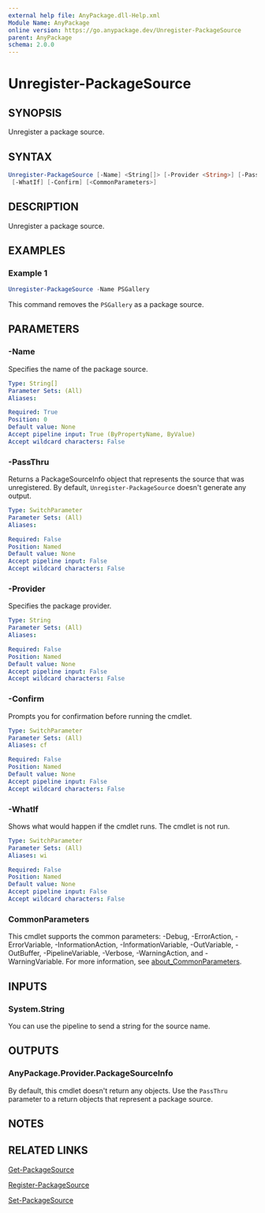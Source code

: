 ```yaml
---
external help file: AnyPackage.dll-Help.xml
Module Name: AnyPackage
online version: https://go.anypackage.dev/Unregister-PackageSource
parent: AnyPackage
schema: 2.0.0
---
```


# Unregister-PackageSource

## SYNOPSIS

Unregister a package source.

## SYNTAX

```powershell
Unregister-PackageSource [-Name] <String[]> [-Provider <String>] [-PassThru]
 [-WhatIf] [-Confirm] [<CommonParameters>]
```

## DESCRIPTION

Unregister a package source.

## EXAMPLES

### Example 1

```powershell
Unregister-PackageSource -Name PSGallery
```

This command removes the `PSGallery` as a package source.

## PARAMETERS

### -Name

Specifies the name of the package source.

```yaml
Type: String[]
Parameter Sets: (All)
Aliases:

Required: True
Position: 0
Default value: None
Accept pipeline input: True (ByPropertyName, ByValue)
Accept wildcard characters: False
```

### -PassThru

Returns a PackageSourceInfo object that represents the source that was unregistered.
By default, `Unregister-PackageSource` doesn't generate any output.

```yaml
Type: SwitchParameter
Parameter Sets: (All)
Aliases:

Required: False
Position: Named
Default value: None
Accept pipeline input: False
Accept wildcard characters: False
```

### -Provider

Specifies the package provider.

```yaml
Type: String
Parameter Sets: (All)
Aliases:

Required: False
Position: Named
Default value: None
Accept pipeline input: False
Accept wildcard characters: False
```

### -Confirm

Prompts you for confirmation before running the cmdlet.

```yaml
Type: SwitchParameter
Parameter Sets: (All)
Aliases: cf

Required: False
Position: Named
Default value: None
Accept pipeline input: False
Accept wildcard characters: False
```

### -WhatIf

Shows what would happen if the cmdlet runs.
The cmdlet is not run.

```yaml
Type: SwitchParameter
Parameter Sets: (All)
Aliases: wi

Required: False
Position: Named
Default value: None
Accept pipeline input: False
Accept wildcard characters: False
```

### CommonParameters

This cmdlet supports the common parameters: -Debug, -ErrorAction, -ErrorVariable, -InformationAction, -InformationVariable, -OutVariable, -OutBuffer, -PipelineVariable, -Verbose, -WarningAction, and -WarningVariable. For more information, see [about_CommonParameters](http://go.microsoft.com/fwlink/?LinkID=113216).

## INPUTS

### System.String

You can use the pipeline to send a string for the source name.

## OUTPUTS

### AnyPackage.Provider.PackageSourceInfo

By default, this cmdlet doesn't return any objects. Use the `PassThru` parameter to a return objects that represent a package source.

## NOTES

## RELATED LINKS

[Get-PackageSource](Get-PackageSource.md)

[Register-PackageSource](Register-PackageSource.md)

[Set-PackageSource](Set-PackageSource.md)
